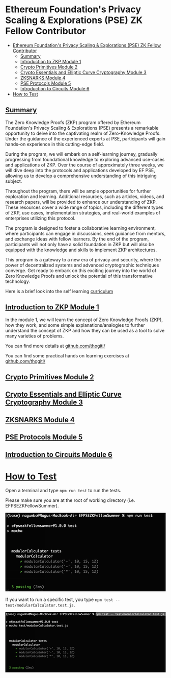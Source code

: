 
# Ethereum Foundation's Privacy Scaling &amp; Explorations (PSE) ZK Fellow Contributor

- [Ethereum Foundation's Privacy Scaling \& Explorations (PSE) ZK Fellow Contributor](#ethereum-foundations-privacy-scaling--explorations-pse-zk-fellow-contributor)
  - [Summary](#summary)
  - [Introduction to ZKP Module 1](#introduction-to-zkp-module-1)
  - [Crypto Primitives Module 2](#crypto-primitives-module-2)
  - [Crypto Essentials and Elliptic Curve Cryptography Module 3](#crypto-essentials-and-elliptic-curve-cryptography-module-3)
  - [ZKSNARKS Module 4](#zksnarks-module-4)
  - [PSE Protocols Module 5](#pse-protocols-module-5)
  - [Introduction to Circuits Module 6](#introduction-to-circuits-module-6)
- [How to Test](#how-to-test)

## [Summary](#summary)

The Zero Knowledge Proofs (ZKP) program offered by Ethereum Foundation's Privacy Scaling & Explorations (PSE) presents a remarkable opportunity to delve into the captivating realm of Zero-Knowledge Proofs. Under the guidance of the experienced experts at PSE, participants will gain hands-on experience in this cutting-edge field.

During the program, we will embark on a self-learning journey, gradually progressing from foundational knowledge to exploring advanced use-cases and applications of ZKP. Over the course of approximately three weeks, we will dive deep into the protocols and applications developed by EF PSE, allowing us to develop a comprehensive understanding of this intriguing subject.

Throughout the program, there will be ample opportunities for further exploration and learning. Additional resources, such as articles, videos, and research papers, will be provided to enhance our understanding of ZKP. These resources cover a wide range of topics, including the different types of ZKP, use cases, implementation strategies, and real-world examples of enterprises utilizing this protocol.

The program is designed to foster a collaborative learning environment, where participants can engage in discussions, seek guidance from mentors, and exchange ideas with fellow learners. By the end of the program, participants will not only have a solid foundation in ZKP but will also be equipped with the knowledge and skills to implement ZKP architectures.

This program is a gateway to a new era of privacy and security, where the power of decentralized systems and advanced cryptographic techniques converge. Get ready to embark on this exciting journey into the world of Zero Knowledge Proofs and unlock the potential of this transformative technology.

Here is a brief look into the self learning [curriculum](https://github.com/thogiti/EFPSEZKFellowSummer/blob/main/images/curriculum.png)


## [Introduction to ZKP Module 1](https://github.com/thogiti/EFPSEZKFellowSummer/tree/main/Module%201%20-%20Intro%20to%20ZK)

In the module 1, we will learn the concept of Zero Knowledge Proofs (ZKP), how they work, and some simple explanations/analogies to further understand the concept of ZKP and how they can be used as a tool to solve many varieties of problems. 

You can find more details at [github.com/thogiti/](https://github.com/thogiti/EFPSEZKFellowSummer/tree/main/Module%201%20-%20Intro%20to%20ZK)

You can find some practical hands on learning exercises at [github.com/thogiti/](https://github.com/thogiti/EFPSEZKFellowSummer/blob/main/Module%201%20-%20Intro%20to%20ZK/Exercises.md)

## [Crypto Primitives Module 2](https://github.com/thogiti/EFPSEZKFellowSummer/tree/main/Module%202%20-%20Crypto%20Primitives)


## [Crypto Essentials and Elliptic Curve Cryptography Module 3](https://github.com/thogiti/EFPSEZKFellowSummer/tree/main/Module%203%20-%20Crypto%20Essentials%20Elliptic%20Curves)


## [ZKSNARKS Module 4](https://github.com/thogiti/EFPSEZKFellowSummer/tree/main/Module%204%20-%20zkSNARKs)


## [PSE Protocols Module 5](https://github.com/thogiti/EFPSEZKFellowSummer/tree/main/Module%205%20-%20PSE%20Protocols)


## [Introduction to Circuits Module 6](https://github.com/thogiti/EFPSEZKFellowSummer/tree/main/Module%206%20-%20Intro%20to%20Circuits)


# [How to Test](#how-to-test)

Open a terminal and type ```npm run test``` to run the tests. 

Please make sure you are at the root of working directory (i.e. EFPSEZKFellowSummer).

![Run all tests](images/Run%20all%20tests.png)


If you want to run a specific test, you type ```npm test -- test/modularCalculator.test.js```.

![Run a specific test](images/Run%20a%20specific%20test.png)